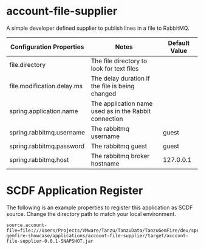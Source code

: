 # account-file-supplier

A simple developer defined supplier to publish lines in a file to RabbitMQ.

| Configuration  Properties  | Notes                                                 | Default Value |
|----------------------------|-------------------------------------------------------|---------------|
| file.directory             | The file directory to look for text files             |               |
| file.modification.delay.ms | The delay duration if the file is being changed       |               |
| spring.application.name    | The application name used as in the Rabbit connection |               |
| spring.rabbitmq.username   | The rabbitmq username                                 | guest         |
| spring.rabbitmq.password   | The rabbitmq guest                                    | guest         |
| spring.rabbitmq.host       | The rabbitmq broker hostname                          | 127.0.0.1     |



# SCDF Application Register

The following is an example properties to register this application as SCDF source.
Change the directory path to match your local environment.

```properties
source.account-file=file:///Users/Projects/VMware/Tanzu/TanzuData/TanzuGemFire/dev/spring-gemfire-showcase/applications/account-file-supplier/target/account-file-supplier-0.0.1-SNAPSHOT.jar
```

